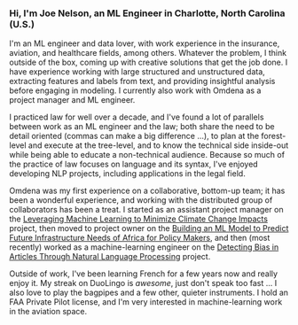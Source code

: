 ### Hi, I'm Joe Nelson, an ML Engineer in Charlotte, North Carolina (U.S.)

I'm an ML engineer and data lover, with work experience in the insurance, aviation, and healthcare fields, among others. Whatever the problem, I think outside of the box, coming up with creative solutions that get the job done. I have experience working with large structured and unstructured data, extracting features and labels from text, and providing insightful analysis before engaging in modeling. I currently also work with Omdena as a project manager and ML engineer. 

I practiced law for well over a decade, and I've found a lot of parallels between work as an ML engineer and the law; both share the need to be detail oriented (commas can make a big difference ...), to plan at the forest-level and execute at the tree-level, and to know the technical side inside-out while being able to educate a non-technical audience. Because so much of the practice of law focuses on language and its syntax, I've enjoyed developing NLP projects, including applications in the legal field.     

Omdena was my first experience on a collaborative, bottom-up team; it has been a wonderful experience, and working with the distributed group of collaborators has been a treat. I started as an assistant project manager on the <a href="https://omdena.com/projects/climate-change/">Leveraging Machine Learning to Minimize Climate Change Impacts </a>project, then moved to project owner on the <a href="https://omdena.com/projects/ai-africa/">Building an ML Model to Predict Future Infrastructure Needs of Africa for Policy Makers</a>, and then (most recently) worked as a machine-learning engineer on the <a href="https://omdena.com/projects/bias/"> Detecting Bias in Articles Through Natural Language Processing</a> project. 

Outside of work, I've been learning French for a few years now and really enjoy it.  My streak on DuoLingo is _awesome_, just don't speak too fast ... I also love to play the bagpipes and a few other, quieter instruments. I hold an FAA Private Pilot license, and I'm very interested in machine-learning work in the aviation space. 



<!--
**jnels13/jnels13** is a ✨ _special_ ✨ repository because its `README.md` (this file) appears on your GitHub profile.

Here are some ideas to get you started:

- 🔭 I’m currently working on ...
- 🌱 I’m currently learning ...
- 👯 I’m looking to collaborate on ...
- 🤔 I’m looking for help with ...
- 💬 Ask me about ...
- 📫 How to reach me: ...
- 😄 Pronouns: ...
- ⚡ Fun fact: ...
-->

